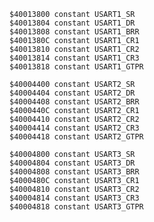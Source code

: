     $40013800 constant USART1_SR
    $40013804 constant USART1_DR
    $40013808 constant USART1_BRR
    $4001380C constant USART1_CR1
    $40013810 constant USART1_CR2
    $40013814 constant USART1_CR3
    $40013818 constant USART1_GTPR

    $40004400 constant USART2_SR
    $40004404 constant USART2_DR
    $40004408 constant USART2_BRR
    $4000440C constant USART2_CR1
    $40004410 constant USART2_CR2
    $40004414 constant USART2_CR3
    $40004418 constant USART2_GTPR

    $40004800 constant USART3_SR
    $40004804 constant USART3_DR
    $40004808 constant USART3_BRR
    $4000480C constant USART3_CR1
    $40004810 constant USART3_CR2
    $40004814 constant USART3_CR3
    $40004818 constant USART3_GTPR
